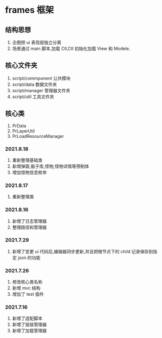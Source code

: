 # frames 框架

## 结构思想

1. 企图把 ui 表现层独立分离
2. 场景通过 main 脚本,加载 Ctl,Ctl 初始化加载 View 和 Modele.

## 核心文件夹

1. script/commponent 公共模块
2. script/data 数据文件夹
3. script/manager 管理器文件夹
4. script/util 工具文件夹

## 核心类

1. PrData
2. PrLayerUtil
3. PrLoadResourceManager

### 2021.8.18

1. 重新整理基础类
2. 新增弹窗,骰子库,怪物,怪物详情等预制体
3. 增加怪物信息枚举

### 2021.8.17

1. 重新整理类

### 2021.8.16

1. 新增了日志管理器
2. 整理路径和管理器

### 2021.7.29

1. 新增了变更 ui 代码后,编辑器同步更新,并且把根节点下的 child 记录保存到指定 json 的功能

### 2021.7.26

1. 修改核心类名称
2. 新增 mvc 结构
3. 增加了 test 插件

### 2021.7.16

1. 新增了适配脚本
2. 新增了层级管理器
3. 新增了加载管理器
